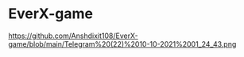 # EverX-game
https://github.com/Anshdixit108/EverX-game/blob/main/Telegram%20(22)%2010-10-2021%2001_24_43.png
